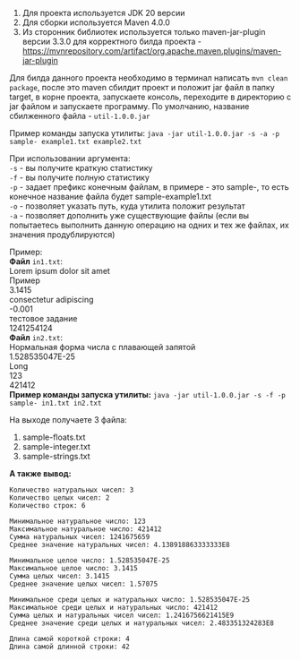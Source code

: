 1. Для проекта используется JDK 20 версии
2. Для сборки используется Maven 4.0.0
3. Из сторонник библиотек используется только maven-jar-plugin версии 3.3.0 для корректного билда проекта - https://mvnrepository.com/artifact/org.apache.maven.plugins/maven-jar-plugin

Для билда данного проекта необходимо в терминал написать ```mvn clean package```, после это maven сбилдит проект и положит jar файл в папку target, в корне проекта, запускаете консоль, переходите в директорию с jar файлом и запускаете программу. По умолчанию, название сбилженного файла - ```util-1.0.0.jar```

Пример команды запуска утилиты: ```java -jar util-1.0.0.jar -s -a -p sample- example1.txt example2.txt```

При использовании аргумента:  
```-s``` - вы получите краткую статистику  
```-f``` - вы получите полную статистику  
```-p``` - задает префикс конечным файлам, в примере - это sample-, то есть конечное название файла будет sample-example1.txt  
```-o``` - позволяет указать путь, куда утилита положит результат  
```-a``` - позволяет дополнить уже существующие файлы (если вы попытаетесь выполнить данную операцию на одних и тех же файлах, их значения продублируются)

Пример:  
  **Файл** ```in1.txt```:  
Lorem ipsum dolor sit amet  
Пример  
3.1415  
consectetur adipiscing  
-0.001  
тестовое задание  
1241254124  
  **Файл** ```in2.txt```:  
Нормальная форма числа с плавающей запятой  
1.528535047E-25  
Long  
123  
421412  
  **Пример команды запуска утилиты:** ```java -jar util-1.0.0.jar -s -f -p sample- in1.txt in2.txt```

На выходе получаете 3 файла:  
  1. sample-floats.txt  
  2. sample-integer.txt  
  3. sample-strings.txt  

**А также вывод:**
```
Количество натуральных чисел: 3
Количество целых чисел: 2
Количество строк: 6

Минимальное натуральное число: 123
Максимальное натуральное число: 421412
Сумма натуральных чисел: 1241675659
Среднее значение натуральных чисел: 4.138918863333333E8

Минимальное целое число: 1.528535047E-25
Максимальное целое число: 3.1415
Сумма целых чисел: 3.1415
Среднее значение целых чисел: 1.57075

Минимальное среди целых и натуральных число: 1.528535047E-25
Максимальное среди целых и натуральных число: 421412
Сумма целых и натуральных чисел чисел: 1.2416756621415E9
Среднее значение среди целых и натуральных чисел: 2.483351324283E8

Длина самой короткой строки: 4
Длина самой длинной строки: 42
```
